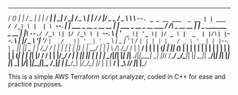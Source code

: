 
 _____ _                 _         ___  _    _ _____   _____                    __                        ___              _                       _______  ___ _____ _____  
/  ___(_)               | |       / _ \| |  | /  ___| |_   _|                  / _|                      / _ \            | |                     / /  ___|/ _ \_   _/ _ \ \ 
\ `--. _ _ __ ___  _ __ | | ___  / /_\ \ |  | \ `--.    | | ___ _ __ _ __ __ _| |_ ___  _ __ _ __ ___   / /_\ \_ __   __ _| |_   _ _______ _ __  | |\ `--./ /_\ \| |/ /_\ \ |
 `--. \ | '_ ` _ \| '_ \| |/ _ \ |  _  | |/\| |`--. \   | |/ _ \ '__| '__/ _` |  _/ _ \| '__| '_ ` _ \  |  _  | '_ \ / _` | | | | |_  / _ \ '__| | | `--. \  _  || ||  _  | |
/\__/ / | | | | | | |_) | |  __/ | | | \  /\  /\__/ /   | |  __/ |  | | | (_| | || (_) | |  | | | | | | | | | | | | | (_| | | |_| |/ /  __/ |    | |/\__/ / | | || || | | | |
\____/|_|_| |_| |_| .__/|_|\___| \_| |_/\/  \/\____/    \_/\___|_|  |_|  \__,_|_| \___/|_|  |_| |_| |_| \_| |_/_| |_|\__,_|_|\__, /___\___|_|    | |\____/\_| |_/\_/\_| |_/ |
                  | |                                                                                                         __/ |               \_\                    /_/ 
                  |_|                                                                                                        |___/                                           


This is a simple AWS Terraform script analyzer, coded in C++ for ease and practice purposes.
